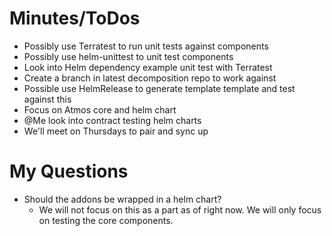 # Minutes/ToDos
- Possibly use Terratest to run unit tests against components
- Possibly use helm-unittest to unit test components
-  Look into Helm dependency example unit test with Terratest
- Create a branch in latest decomposition repo to work against
-  Possible use HelmRelease to generate template template and test against this
- Focus on Atmos core and helm chart
- @Me look into contract testing helm charts
- We'll meet on Thursdays to pair and sync up


# My Questions
 
 - Should the addons be wrapped in a helm chart? 
	 - We will not focus on this as a part as of right now. We will only focus on testing the core components.